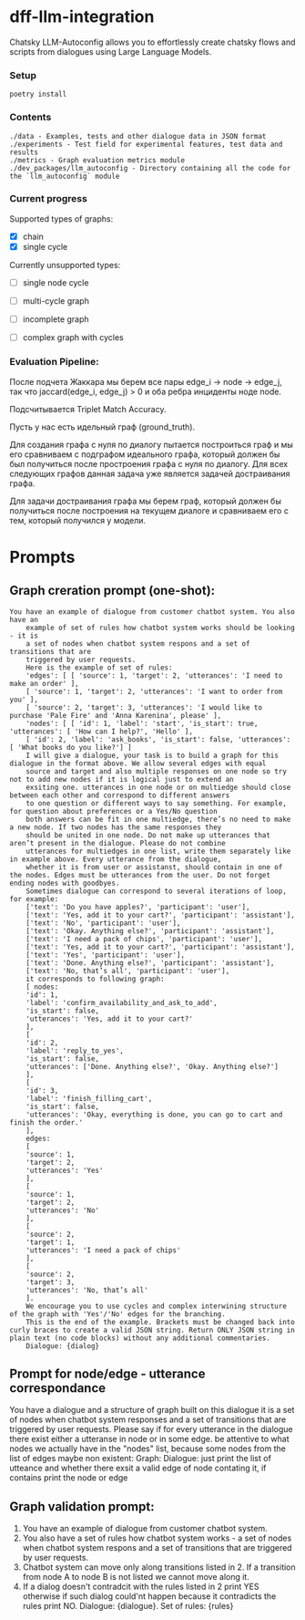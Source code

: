 # dff-llm-integration
Chatsky LLM-Autoconfig allows you to effortlessly create chatsky flows and scripts from dialogues using Large Language Models.

### Setup
```
poetry install
```

### Contents
```
./data - Examples, tests and other dialogue data in JSON format
./experiments - Test field for experimental features, test data and results
./metrics - Graph evaluation metrics module
./dev_packages/llm_autoconfig - Directory containing all the code for the `llm_autoconfig` module
```

### Current progress
Supported types of graphs:
  - [x]  chain
  - [x]  single cycle

Currently unsupported types:
  - [ ]  single node cycle
  - [ ]  multi-cycle graph
  - [ ]  incomplete graph
  - [ ]  complex graph with cycles


### Evaluation Pipeline:

После подчета Жаккара мы берем все пары edge_i -> node -> edge_j, так что jaccard(edge_i, edge_j) > 0 и оба ребра инциденты ноде node.

Подсчитывается Triplet Match Accuracy.

Пусть у нас есть идельный граф (ground_truth).

Для создания графа с нуля по диалогу пытается построиться граф и мы его сравниваем с подграфом идеального графа, который должен бы был получиться после простроения графа с нуля по диалогу. Для всех следующих графов данная задача уже является задачей достраивания графа.

Для задачи достраивания графа мы берем граф, который должен бы получиться после построения на текущем диалоге и сравниваем его с тем, который получился у модели.

# Prompts

## Graph creration prompt (one-shot): 

```
You have an example of dialogue from customer chatbot system. You also have an 
    example of set of rules how chatbot system works should be looking - it is 
    a set of nodes when chatbot system respons and a set of transitions that are 
    triggered by user requests. 
    Here is the example of set of rules: 
    'edges': [ [ 'source': 1, 'target': 2, 'utterances': 'I need to make an order' ], 
    [ 'source': 1, 'target': 2, 'utterances': 'I want to order from you' ], 
    [ 'source': 2, 'target': 3, 'utterances': 'I would like to purchase 'Pale Fire' and 'Anna Karenina', please' ], 
    'nodes': [ [ 'id': 1, 'label': 'start', 'is_start': true, 'utterances': [ 'How can I help?', 'Hello' ], 
    [ 'id': 2, 'label': 'ask_books', 'is_start': false, 'utterances': [ 'What books do you like?'] ] 
    I will give a dialogue, your task is to build a graph for this dialogue in the format above. We allow several edges with equal 
    source and target and also multiple responses on one node so try not to add new nodes if it is logical just to extend an 
    exsiting one. utterances in one node or on multiedge should close between each other and correspond to different answers 
    to one question or different ways to say something. For example, for question about preferences or a Yes/No question 
    both answers can be fit in one multiedge, there’s no need to make a new node. If two nodes has the same responses they 
    should be united in one node. Do not make up utterances that aren’t present in the dialogue. Please do not combine 
    utterances for multiedges in one list, write them separately like in example above. Every utterance from the dialogue, 
    whether it is from user or assistanst, should contain in one of the nodes. Edges must be utterances from the user. Do not forget ending nodes with goodbyes. 
    Sometimes dialogue can correspond to several iterations of loop, for example: 
    ['text': 'Do you have apples?', 'participant': 'user'], 
    ['text': 'Yes, add it to your cart?', 'participant': 'assistant'], 
    ['text': 'No', 'participant': 'user'], 
    ['text': 'Okay. Anything else?', 'participant': 'assistant'], 
    ['text': 'I need a pack of chips', 'participant': 'user'], 
    ['text': 'Yes, add it to your cart?', 'participant': 'assistant'], 
    ['text': 'Yes', 'participant': 'user'], 
    ['text': 'Done. Anything else?', 'participant': 'assistant'], 
    ['text': 'No, that’s all', 'participant': 'user'], 
    it corresponds to following graph: 
    [ nodes: 
    'id': 1, 
    'label': 'confirm_availability_and_ask_to_add', 
    'is_start': false, 
    'utterances': 'Yes, add it to your cart?' 
    ], 
    [ 
    'id': 2, 
    'label': 'reply_to_yes', 
    'is_start': false, 
    'utterances': ['Done. Anything else?', 'Okay. Anything else?'] 
    ], 
    [ 
    'id': 3, 
    'label': 'finish_filling_cart', 
    'is_start': false, 
    'utterances': 'Okay, everything is done, you can go to cart and finish the order.' 
    ], 
    edges: 
    [ 
    'source': 1, 
    'target': 2, 
    'utterances': 'Yes' 
    ], 
    [ 
    'source': 1, 
    'target': 2, 
    'utterances': 'No' 
    ], 
    [ 
    'source': 2, 
    'target': 1, 
    'utterances': 'I need a pack of chips' 
    ], 
    [ 
    'source': 2, 
    'target': 3, 
    'utterances': 'No, that’s all' 
    ]. 
    We encourage you to use cycles and complex interwining structure of the graph with 'Yes'/'No' edges for the branching.
    This is the end of the example. Brackets must be changed back into curly braces to create a valid JSON string. Return ONLY JSON string in plain text (no code blocks) without any additional commentaries.
    Dialogue: {dialog}
```

## Prompt for node/edge - utterance correspondance

You have a dialogue and a structure of graph built on this dialogue it is a set of nodes when chatbot system responses and a set of transitions that are triggered by user requests. 
Please say if for every utterance in the dialogue there exist either a utteranse in node or in some edge. be attentive to what nodes we actually have in the "nodes" list, because some nodes from the list of edges maybe non existent:
Graph: 
Dialogue:
just print the list of utteance and whether there exsit a valid edge of node contating it, if contains print the node or edge

## Graph validation prompt:

1. You have an example of dialogue from customer chatbot system.
2. You also have a set of rules how chatbot system works - a set of nodes when chatbot system respons and a set of transitions that are triggered by user requests.
3. Chatbot system can move only along transitions listed in 2.  If a transition from node A to node B is not listed we cannot move along it.
4. If a dialog doesn't contradcit with the rules listed in 2 print YES otherwise if such dialog could'nt happen because it contradicts the rules print NO. Dialogue: {dialogue}. Set of rules: {rules}

